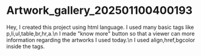 # Artwork_gallery_202501100400193
Hey,
I created this project using html language. I used many basic tags like p,li,ul,table,br,hr,a.\n
I made "know more" button so that a viewer can more information regarding the artworks I used today.\n
I used align,href,bgcolor inside the tags.
